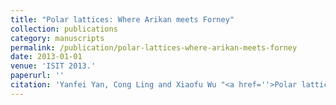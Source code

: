 ```yaml
---
title: "Polar lattices: Where Arikan meets Forney"
collection: publications
category: manuscripts
permalink: /publication/polar-lattices-where-arikan-meets-forney
date: 2013-01-01
venue: 'ISIT 2013.'
paperurl: ''
citation: 'Yanfei Yan, Cong Ling and Xiaofu Wu "<a href=''>Polar lattices: Where Arikan meets Forney</a>", ISIT 2013.'
---
```

